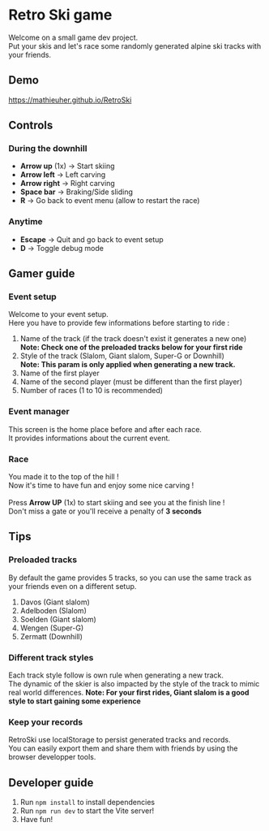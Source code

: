 # Retro Ski game
Welcome on a small game dev project.<br>
Put your skis and let's race some randomly generated alpine ski tracks with your friends.

## Demo
https://mathieuher.github.io/RetroSki

## Controls
### During the downhill
* <b>Arrow up</b> (1x) -> Start skiing
* <b>Arrow left</b> -> Left carving
* <b>Arrow right</b> -> Right carving
* <b>Space bar</b> -> Braking/Side sliding
* <b>R</b> -> Go back to event menu (allow to restart the race)

### Anytime
* <b>Escape</b> -> Quit and go back to event setup
* <b>D</b> -> Toggle debug mode

## Gamer guide
### Event setup
Welcome to your event setup.<br>
Here you have to provide few informations before starting to ride :
1. Name of the track (if the track doesn't exist it generates a new one)<br>
<b>Note: Check one of the preloaded tracks below for your first ride</b>
2. Style of the track (Slalom, Giant slalom, Super-G or Downhill)<br>
<b>Note: This param is only applied when generating a new track.</b>
3. Name of the first player
4. Name of the second player (must be different than the first player)
5. Number of races (1 to 10 is recommended)
### Event manager
This screen is the home place before and after each race.<br>
It provides informations about the current event.
### Race
You made it to the top of the hill !<br>
Now it's time to have fun and enjoy some nice carving !<br><br>
Press <b>Arrow UP</b> (1x) to start skiing and see you at the finish line !<br>
Don't miss a gate or you'll receive a penalty of <b>3 seconds</b>

## Tips
### Preloaded tracks
By default the game provides 5 tracks, so you can use the same track as your friends even on a different setup.
1. Davos (Giant slalom)
2. Adelboden (Slalom)
3. Soelden (Giant slalom)
4. Wengen (Super-G)
5. Zermatt (Downhill)

### Different track styles
Each track style follow is own rule when generating a new track.<br>
The dynamic of the skier is also impacted by the style of the track to mimic real world differences.
<b>Note: For your first rides, Giant slalom is a good style to start gaining some experience</b>

### Keep your records
RetroSki use localStorage to persist generated tracks and records.<br> 
You can easily export them and share them with friends by using the browser developper tools.

## Developer guide
1. Run `npm install` to install dependencies
2. Run `npm run dev` to start the Vite server!
3. Have fun!
